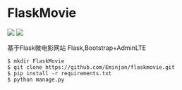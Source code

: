 # FlaskMovie

![](https://img.shields.io/badge/language-Python3.4+-blue.svg)
![](https://img.shields.io/badge/FrameWork-Flask-green.svg)

基于Flask微电影网站 Flask,Bootstrap+AdminLTE
```
$ mkdir FlaskMovie
$ git clone https://github.com/Eminjan/flaskmovie.git
$ pip install -r requirements.txt 
$ python manage.py 
```
